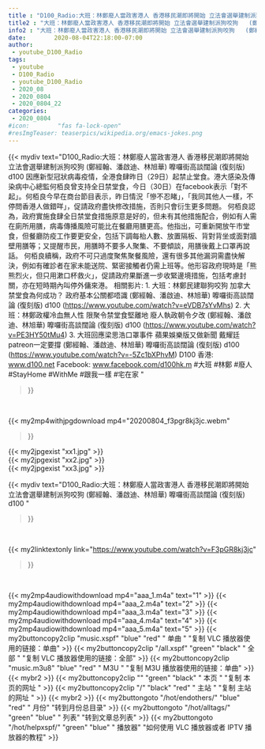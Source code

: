 ```yaml
---
title : "D100_Radio:大班：林鄭廢人當政害港人 香港移民潮即將開始 立法會選舉建制派狗咬狗   (鄭經翰、潘啟迪、林旭華) 嚤囉街高談闊論 (復刻版) d100 "
title2 : "大班：林鄭廢人當政害港人 香港移民潮即將開始 立法會選舉建制派狗咬狗   (鄭經翰、潘啟迪、林旭華) 嚤囉街高談闊論 (復刻版) d100 "
info2 : "大班：林鄭廢人當政害港人 香港移民潮即將開始 立法會選舉建制派狗咬狗   (鄭經翰、潘啟迪、林旭華) 嚤囉街高談闊論 (復刻版) d100  因應新型冠狀病毒疫情，全港食肆昨日（29日）起禁止堂食。港大感染及傳染病中心總監何栢良曾支持全日禁堂食，今日（30日）在facebook表示「對不起」。何栢良今早在商台節目表示，昨日情況「慘不忍睹」，「我同其他人一樣，不停問香港人做錯咩」，促請政府盡快修改措施，否則只會衍生更多問題。    何栢良認為，政府實施食肆全日禁堂食措施原意是好的，但未有其他措施配合，例如有人需在廁所用膳，病毒傳播風險可能比在餐廳用膳更高。他指出，可重新開放午市堂食，但餐廳防疫工作要更安全，包括下調每枱人數、放置隔板、背對背坐或面對牆壁用膳等；又提醒市民，用膳時不要多人聚集、不要傾談，用膳後戴上口罩再說話。    何栢良續稱，政府不可只過度聚焦聚餐風險，還有很多其他漏洞需盡快解決，例如有確診者在家未能送院、緊密接觸者仍需上班等。他形容政府現時是「熊熊烈火，但只用漱口杯救火」，促請政府果斷進一步收緊邊境措施，包括考慮封關，亦在短時期內叫停外傭來港。  相關影片: 1. 大班：林鄭民建聯狗咬狗 加拿大禁堂食為何成功？ 政府基本公關都唔識  (鄭經翰、潘啟迪、林旭華) 嚤囉街高談闊論 (復刻版) d100 (https://www.youtube.com/watch?v=eVDB7sYvMhs) 2. 大班：林鄭政權冷血無人性 限聚令禁堂食堅離地 廢人執政朝令夕改 (鄭經翰、潘啟迪、林旭華) 嚤囉街高談闊論 (復刻版) d100 (https://www.youtube.com/watch?v=PE3HY50tMu4) 3. 大班回應梁思浩口罩事件 蘋果娛樂版又做新聞 戴耀廷patreon一定要撐  (鄭經翰、潘啟迪、林旭華) 嚤囉街高談闊論 (復刻版) d100 (https://www.youtube.com/watch?v=-5Zc1bXPhvM)  D100 香港: www.d100.net  Facebook: www.facebook.com/d100hk.m  #大班 #林鄭 #廢人 #StayHome #WithMe #跟我一樣 #宅在家 "
date:        2020-08-04T22:18:00-07:00
author:
 - youtube_D100_Radio
tags:
 - youtube
 - D100_Radio
 - youtube_D100_Radio
 - 2020_08
 - 2020_0804
 - 2020_0804_22
categories:
 - 2020_0804
#icon:        "fas fa-lock-open"
#resImgTeaser: teaserpics/wikipedia.org/emacs-jokes.png
---
```


{{< mydiv text="D100_Radio:大班：林鄭廢人當政害港人 香港移民潮即將開始 立法會選舉建制派狗咬狗   (鄭經翰、潘啟迪、林旭華) 嚤囉街高談闊論 (復刻版) d100  因應新型冠狀病毒疫情，全港食肆昨日（29日）起禁止堂食。港大感染及傳染病中心總監何栢良曾支持全日禁堂食，今日（30日）在facebook表示「對不起」。何栢良今早在商台節目表示，昨日情況「慘不忍睹」，「我同其他人一樣，不停問香港人做錯咩」，促請政府盡快修改措施，否則只會衍生更多問題。    何栢良認為，政府實施食肆全日禁堂食措施原意是好的，但未有其他措施配合，例如有人需在廁所用膳，病毒傳播風險可能比在餐廳用膳更高。他指出，可重新開放午市堂食，但餐廳防疫工作要更安全，包括下調每枱人數、放置隔板、背對背坐或面對牆壁用膳等；又提醒市民，用膳時不要多人聚集、不要傾談，用膳後戴上口罩再說話。    何栢良續稱，政府不可只過度聚焦聚餐風險，還有很多其他漏洞需盡快解決，例如有確診者在家未能送院、緊密接觸者仍需上班等。他形容政府現時是「熊熊烈火，但只用漱口杯救火」，促請政府果斷進一步收緊邊境措施，包括考慮封關，亦在短時期內叫停外傭來港。  相關影片: 1. 大班：林鄭民建聯狗咬狗 加拿大禁堂食為何成功？ 政府基本公關都唔識  (鄭經翰、潘啟迪、林旭華) 嚤囉街高談闊論 (復刻版) d100 (https://www.youtube.com/watch?v=eVDB7sYvMhs) 2. 大班：林鄭政權冷血無人性 限聚令禁堂食堅離地 廢人執政朝令夕改 (鄭經翰、潘啟迪、林旭華) 嚤囉街高談闊論 (復刻版) d100 (https://www.youtube.com/watch?v=PE3HY50tMu4) 3. 大班回應梁思浩口罩事件 蘋果娛樂版又做新聞 戴耀廷patreon一定要撐  (鄭經翰、潘啟迪、林旭華) 嚤囉街高談闊論 (復刻版) d100 (https://www.youtube.com/watch?v=-5Zc1bXPhvM)  D100 香港: www.d100.net  Facebook: www.facebook.com/d100hk.m  #大班 #林鄭 #廢人 #StayHome #WithMe #跟我一樣 #宅在家 "
>}}
<br>


{{< my2mp4withjpgdownload mp4="20200804_f3pgr8kj3jc.webm"
>}}

{{< my2jpgexist "xx1.jpg" >}}<br>
{{< my2jpgexist "xx2.jpg" >}}<br>
{{< my2jpgexist "xx3.jpg" >}}<br>



{{< mydiv text="D100_Radio:大班：林鄭廢人當政害港人 香港移民潮即將開始 立法會選舉建制派狗咬狗   (鄭經翰、潘啟迪、林旭華) 嚤囉街高談闊論 (復刻版) d100 "
>}}
<br>

{{< my2linktextonly link="https://www.youtube.com/watch?v=F3pGR8kj3jc"
>}}


<br>

{{< my2mp4audiowithdownload mp4="aaa_1.m4a"    text="1" >}}
{{< my2mp4audiowithdownload mp4="aaa_2.m4a"    text="2" >}}
{{< my2mp4audiowithdownload mp4="aaa_3.m4a"    text="3" >}}
{{< my2mp4audiowithdownload mp4="aaa_4.m4a"    text="4" >}}
{{< my2mp4audiowithdownload mp4="aaa_5.m4a"    text="5" >}}
{{< my2buttoncopy2clip "music.xspf"        "blue"   "red"    " 单曲 "  "复制 VLC 播放器使用的链接：单曲" >}} {{< my2buttoncopy2clip "/all.xspf"         "green"  "black"  " 全部 "  "复制 VLC 播放器使用的链接：全部" >}} {{< my2buttoncopy2clip "music.m3u8"        "blue"   "red"    " M3U  "    "复制 M3U 播放器使用的链接：单曲" >}} {{< mybr2 >}} {{< my2buttoncopy2clip ""                  "green"  "black"  " 本页 "    "复制 本页的网址 " >}} {{< my2buttoncopy2clip "/"                 "black"  "red"    " 主站 "    "复制 主站的网址 " >}} {{< mybr2 >}} {{< my2buttongoto      "/hot/endothers/"   "blue"   "red"    " 月份"   "转到月份总目录" >}} {{< my2buttongoto      "/hot/alltags/"     "green"  "blue"   " 列表"   "转到文章总列表" >}} {{< my2buttongoto      "/hot/helpxspf/"    "green"  "blue"   " 播放器" "如何使用 VLC 播放器或者 IPTV 播放器的教程" >}} 
